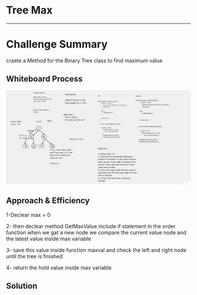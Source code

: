 # Tree Max

---





# Challenge Summary

craete a Method for the Binary Tree class to find maximum value


## Whiteboard Process

![alt text](whiteTree.png)




## Approach & Efficiency

1-Declear max = 0

2- then declear method GetMaxValue include if statement in the order function when we gat a new node we compare the current value node and the latest value inside max variable

3- save this value inside function maxval and check the left and right node until the tree is finished  

4- return the hold value inside max variable

## Solution
<!-- Show how to run your code, and examples of it in action -->